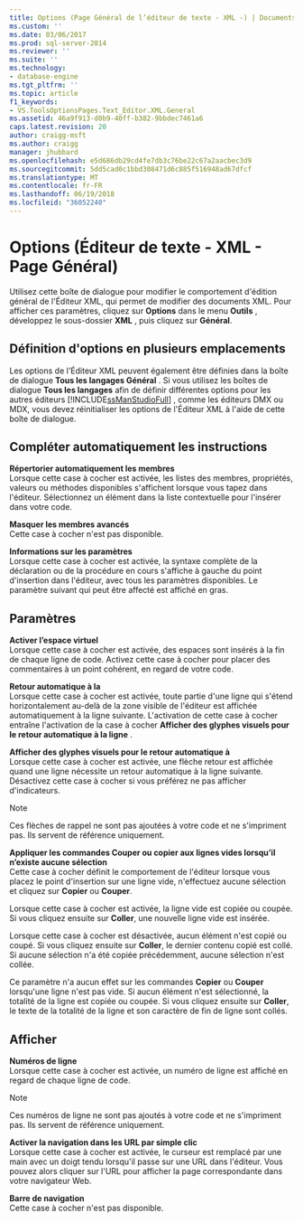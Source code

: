 ```yaml
---
title: Options (Page Général de l’éditeur de texte - XML -) | Documents Microsoft
ms.custom: ''
ms.date: 03/06/2017
ms.prod: sql-server-2014
ms.reviewer: ''
ms.suite: ''
ms.technology:
- database-engine
ms.tgt_pltfrm: ''
ms.topic: article
f1_keywords:
- VS.ToolsOptionsPages.Text_Editor.XML.General
ms.assetid: 46a9f913-d0b9-40ff-b382-9bbdec7461a6
caps.latest.revision: 20
author: craigg-msft
ms.author: craigg
manager: jhubbard
ms.openlocfilehash: e5d686db29cd4fe7db3c76be22c67a2aacbec3d9
ms.sourcegitcommit: 5dd5cad0c1bbd308471d6c885f516948ad67dfcf
ms.translationtype: MT
ms.contentlocale: fr-FR
ms.lasthandoff: 06/19/2018
ms.locfileid: "36052240"
---
```

# <a name="options-text-editor---xml---general-page"></a>Options (Éditeur de texte - XML - Page Général)
  Utilisez cette boîte de dialogue pour modifier le comportement d'édition général de l'Éditeur XML, qui permet de modifier des documents XML. Pour afficher ces paramètres, cliquez sur **Options** dans le menu **Outils** , développez le sous-dossier **XML** , puis cliquez sur **Général**.  
  
## <a name="setting-options-in-multiple-locations"></a>Définition d'options en plusieurs emplacements  
 Les options de l'Éditeur XML peuvent également être définies dans la boîte de dialogue **Tous les langages Général** . Si vous utilisez les boîtes de dialogue **Tous les langages** afin de définir différentes options pour les autres éditeurs [!INCLUDE[ssManStudioFull](../includes/ssmanstudiofull-md.md)] , comme les éditeurs DMX ou MDX, vous devez réinitialiser les options de l'Éditeur XML à l'aide de cette boîte de dialogue.  
  
## <a name="statement-completion"></a>Compléter automatiquement les instructions  
 **Répertorier automatiquement les membres**  
 Lorsque cette case à cocher est activée, les listes des membres, propriétés, valeurs ou méthodes disponibles s'affichent lorsque vous tapez dans l'éditeur. Sélectionnez un élément dans la liste contextuelle pour l'insérer dans votre code.  
  
 **Masquer les membres avancés**  
 Cette case à cocher n'est pas disponible.  
  
 **Informations sur les paramètres**  
 Lorsque cette case à cocher est activée, la syntaxe complète de la déclaration ou de la procédure en cours s'affiche à gauche du point d'insertion dans l'éditeur, avec tous les paramètres disponibles. Le paramètre suivant qui peut être affecté est affiché en gras.  
  
## <a name="settings"></a>Paramètres  
 **Activer l’espace virtuel**  
 Lorsque cette case à cocher est activée, des espaces sont insérés à la fin de chaque ligne de code. Activez cette case à cocher pour placer des commentaires à un point cohérent, en regard de votre code.  
  
 **Retour automatique à la**  
 Lorsque cette case à cocher est activée, toute partie d'une ligne qui s'étend horizontalement au-delà de la zone visible de l'éditeur est affichée automatiquement à la ligne suivante. L'activation de cette case à cocher entraîne l'activation de la case à cocher **Afficher des glyphes visuels pour le retour automatique à la ligne** .  
  
 **Afficher des glyphes visuels pour le retour automatique à**  
 Lorsque cette case à cocher est activée, une flèche retour est affichée quand une ligne nécessite un retour automatique à la ligne suivante. Désactivez cette case à cocher si vous préférez ne pas afficher d'indicateurs.  
  
> [!NOTE]  
>  Ces flèches de rappel ne sont pas ajoutées à votre code et ne s'impriment pas. Ils servent de référence uniquement.  
  
 **Appliquer les commandes Couper ou copier aux lignes vides lorsqu’il n’existe aucune sélection**  
 Cette case à cocher définit le comportement de l'éditeur lorsque vous placez le point d'insertion sur une ligne vide, n'effectuez aucune sélection et cliquez sur **Copier** ou **Couper**.  
  
 Lorsque cette case à cocher est activée, la ligne vide est copiée ou coupée. Si vous cliquez ensuite sur **Coller**, une nouvelle ligne vide est insérée.  
  
 Lorsque cette case à cocher est désactivée, aucun élément n'est copié ou coupé. Si vous cliquez ensuite sur **Coller**, le dernier contenu copié est collé. Si aucune sélection n'a été copiée précédemment, aucune sélection n'est collée.  
  
 Ce paramètre n'a aucun effet sur les commandes **Copier** ou **Couper** lorsqu'une ligne n'est pas vide. Si aucun élément n'est sélectionné, la totalité de la ligne est copiée ou coupée. Si vous cliquez ensuite sur **Coller**, le texte de la totalité de la ligne et son caractère de fin de ligne sont collés.  
  
## <a name="display"></a>Afficher  
 **Numéros de ligne**  
 Lorsque cette case à cocher est activée, un numéro de ligne est affiché en regard de chaque ligne de code.  
  
> [!NOTE]  
>  Ces numéros de ligne ne sont pas ajoutés à votre code et ne s'impriment pas. Ils servent de référence uniquement.  
  
 **Activer la navigation dans les URL par simple clic**  
 Lorsque cette case à cocher est activée, le curseur est remplacé par une main avec un doigt tendu lorsqu'il passe sur une URL dans l'éditeur. Vous pouvez alors cliquer sur l'URL pour afficher la page correspondante dans votre navigateur Web.  
  
 **Barre de navigation**  
 Cette case à cocher n'est pas disponible.  
  
  